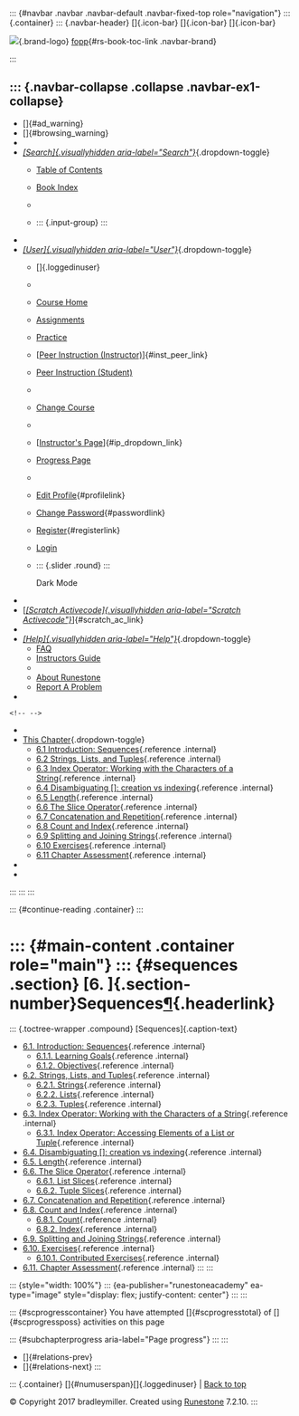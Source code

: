 ::: {#navbar .navbar .navbar-default .navbar-fixed-top role="navigation"}
::: {.container}
::: {.navbar-header}
[]{.icon-bar} []{.icon-bar} []{.icon-bar}

<div>

[![](../_static/img/RAIcon.png)](/runestone/default/user/login){.brand-logo}
[fopp](../index.html){#rs-book-toc-link .navbar-brand}

</div>
:::

::: {.navbar-collapse .collapse .navbar-ex1-collapse}
-   
-   []{#ad_warning}
-   []{#browsing_warning}
-   
-   [*[Search]{.visuallyhidden
    aria-label="Search"}*](#){.dropdown-toggle}
    -   [Table of Contents](../index.html)

    -   [Book Index](../genindex.html)

    -   

    -   ::: {.input-group}
        :::
-   
-   [*[User]{.visuallyhidden aria-label="User"}*](#){.dropdown-toggle}
    -   []{.loggedinuser}

    -   

    -   [Course Home](/ns/course/index)

    -   [Assignments](/assignment/student/chooseAssignment)

    -   [Practice](/runestone/assignments/practice)

    -   [[Peer Instruction
        (Instructor)](/runestone/peer/instructor.html)]{#inst_peer_link}

    -   [Peer Instruction (Student)](/runestone/peer/student.html)

    -   

    -   [Change Course](/runestone/default/courses)

    -   

    -   [[Instructor\'s
        Page](/runestone/admin/index)]{#ip_dropdown_link}

    -   [Progress Page](/runestone/dashboard/studentreport)

    -   

    -   [Edit Profile](/runestone/default/user/profile){#profilelink}

    -   [Change
        Password](/runestone/default/user/change_password){#passwordlink}

    -   [Register](/runestone/default/user/register){#registerlink}

    -   [Login](#)

    -   ::: {.slider .round}
        :::

        Dark Mode
-   
-   [[*[Scratch Activecode]{.visuallyhidden
    aria-label="Scratch Activecode"}*](javascript:runestoneComponents.popupScratchAC())]{#scratch_ac_link}
-   
-   [*[Help]{.visuallyhidden aria-label="Help"}*](#){.dropdown-toggle}
    -   [FAQ](http://runestoneinteractive.org/pages/faq.html)
    -   [Instructors Guide](https://guide.runestone.academy)
    -   
    -   [About Runestone](http://runestoneinteractive.org)
    -   [Report A
        Problem](/runestone/default/reportabug?course=fopp&page=toctree)
-   

```{=html}
<!-- -->
```
-   
-   [This Chapter](../index.html){.dropdown-toggle}
    -   [6.1 Introduction: Sequences](intro-Sequences.html){.reference
        .internal}
    -   [6.2 Strings, Lists, and
        Tuples](StringsandLists.html){.reference .internal}
    -   [6.3 Index Operator: Working with the Characters of a
        String](IndexOperatorWorkingwiththeCharactersofaString.html){.reference
        .internal}
    -   [6.4 Disambiguating \[\]: creation vs
        indexing](DisabmiguatingSquareBrackets.html){.reference
        .internal}
    -   [6.5 Length](Length.html){.reference .internal}
    -   [6.6 The Slice Operator](TheSliceOperator.html){.reference
        .internal}
    -   [6.7 Concatenation and
        Repetition](ConcatenationandRepetition.html){.reference
        .internal}
    -   [6.8 Count and Index](CountandIndex.html){.reference .internal}
    -   [6.9 Splitting and Joining
        Strings](SplitandJoin.html){.reference .internal}
    -   [6.10 Exercises](Exercises.html){.reference .internal}
    -   [6.11 Chapter Assessment](week2a1.html){.reference .internal}
-   
-   
:::
:::
:::

::: {#continue-reading .container}
:::

::: {#main-content .container role="main"}
::: {#sequences .section}
[6. ]{.section-number}Sequences[¶](#sequences "Permalink to this heading"){.headerlink}
=======================================================================================

::: {.toctree-wrapper .compound}
[Sequences]{.caption-text}

-   [6.1. Introduction: Sequences](intro-Sequences.html){.reference
    .internal}
    -   [6.1.1. Learning
        Goals](intro-Sequences.html#learning-goals){.reference
        .internal}
    -   [6.1.2. Objectives](intro-Sequences.html#objectives){.reference
        .internal}
-   [6.2. Strings, Lists, and Tuples](StringsandLists.html){.reference
    .internal}
    -   [6.2.1. Strings](StringsandLists.html#strings){.reference
        .internal}
    -   [6.2.2. Lists](StringsandLists.html#lists){.reference .internal}
    -   [6.2.3. Tuples](StringsandLists.html#tuples){.reference
        .internal}
-   [6.3. Index Operator: Working with the Characters of a
    String](IndexOperatorWorkingwiththeCharactersofaString.html){.reference
    .internal}
    -   [6.3.1. Index Operator: Accessing Elements of a List or
        Tuple](IndexOperatorWorkingwiththeCharactersofaString.html#index-operator-accessing-elements-of-a-list-or-tuple){.reference
        .internal}
-   [6.4. Disambiguating \[\]: creation vs
    indexing](DisabmiguatingSquareBrackets.html){.reference .internal}
-   [6.5. Length](Length.html){.reference .internal}
-   [6.6. The Slice Operator](TheSliceOperator.html){.reference
    .internal}
    -   [6.6.1. List
        Slices](TheSliceOperator.html#list-slices){.reference .internal}
    -   [6.6.2. Tuple
        Slices](TheSliceOperator.html#tuple-slices){.reference
        .internal}
-   [6.7. Concatenation and
    Repetition](ConcatenationandRepetition.html){.reference .internal}
-   [6.8. Count and Index](CountandIndex.html){.reference .internal}
    -   [6.8.1. Count](CountandIndex.html#count){.reference .internal}
    -   [6.8.2. Index](CountandIndex.html#index){.reference .internal}
-   [6.9. Splitting and Joining Strings](SplitandJoin.html){.reference
    .internal}
-   [6.10. Exercises](Exercises.html){.reference .internal}
    -   [6.10.1. Contributed
        Exercises](Exercises.html#contributed-exercises){.reference
        .internal}
-   [6.11. Chapter Assessment](week2a1.html){.reference .internal}
:::
:::

::: {style="width: 100%"}
::: {ea-publisher="runestoneacademy" ea-type="image" style="display: flex; justify-content: center"}
:::
:::

::: {#scprogresscontainer}
You have attempted []{#scprogresstotal} of []{#scprogressposs}
activities on this page

::: {#subchapterprogress aria-label="Page progress"}
:::
:::

-   [[](../PythonTurtle/week1a3.html)]{#relations-prev}
-   [[](intro-Sequences.html)]{#relations-next}
:::

::: {.container}
[]{#numuserspan}[]{.loggedinuser} \| [Back to top](#)

© Copyright 2017 bradleymiller. Created using
[Runestone](http://runestoneinteractive.org/) 7.2.10.
:::

